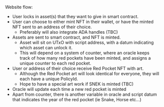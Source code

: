 Website flow:

- User locks in asset(s) that they want to give in smart contract.
- User can choose to either mint NFT in their wallet, or have the minted NFT sent to an address of their choice.
    - Preferably will also integrate ADA handles (TBC)
- Assets are sent to smart contract, and NFT is minted.
    - Asset will sit on UTxO with script address, with a datum indicating which asset can unlock it.
    - This will depend on a system of counter, where an oracle keeps track of how many red pockets have been minted, and assigns a unique counter to each red pocket.
- User or address of their choice receive Red Pocket NFT with art.
    - Although the Red Pocket art will look identical for everyone, they will each have a unique PolicyId.
    - Hope to have a special art work if SNEK is minted (TBC)
- Oracle will update each time a new red pocket is minted
- Apart from counter, there is another variable in oracle and script datum that indicates the year of the red pocket (ie Snake, Horse etc...)

